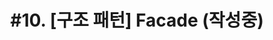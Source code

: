 ---
layout: single
title: "#10. [구조 패턴]  Facade
(작성중)"
categories: "pattern"
tag: ["디자인 패턴", "구조 패턴"]
author_profile: false
sidebar: 
    nav: "docs"
---
